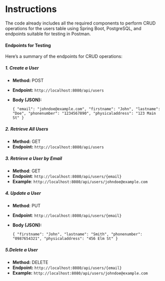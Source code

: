 # **Instructions**

The code already includes all the required components to perform CRUD operations for the users table using Spring Boot,
PostgreSQL, and endpoints suitable for testing in Postman.

#### Endpoints for Testing

Here’s a summary of the endpoints for CRUD operations:

##### **1. Create a User**

- **Method:** POST
- **Endpoint:** `http://localhost:8080/api/users`
- **Body (JSON):**
  
  `{
  "email": "johndoe@example.com",
  "firstname": "John",
  "lastname": "Doe",
  "phonenumber": "1234567890",
  "physicaladdress": "123 Main St"
  }`

##### **2. Retrieve All Users**

- **Method:** GET
- **Endpoint:** `http://localhost:8080/api/users`

##### **3. Retrieve a User by Email**

* **Method**: GET
* **Endpoint**: `http://localhost:8080/api/users/{email}`
* **Example**: `http://localhost:8080/api/users/johndoe@example.com`

##### **4. Update a User**

* **Method**: PUT
* **Endpoint**: `http://localhost:8080/api/users/{email}`
* **Body (JSON):**

    `{
    "firstname": "John",
    "lastname": "Smith",
    "phonenumber": "0987654321",
    "physicaladdress": "456 Elm St"
    }`

##### **5.Delete a User**

* **Method:** DELETE
* **Endpoint:** `http://localhost:8080/api/users/{email}`
* **Example:** `http://localhost:8080/api/users/johndoe@example.com`
